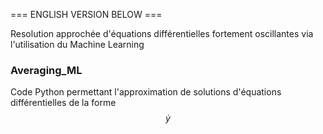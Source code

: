 === ENGLISH VERSION BELOW ===

Resolution approchée d'équations différentielles fortement oscillantes via l'utilisation du Machine Learning

### Averaging_ML ###

Code Python permettant l'approximation de solutions d'équations différentielles de la forme $$\dot{y}$$
